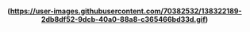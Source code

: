 
<h4 align="center">
 
(https://user-images.githubusercontent.com/70382532/138322189-2db8df52-9dcb-40a0-88a8-c365466bd33d.gif)
